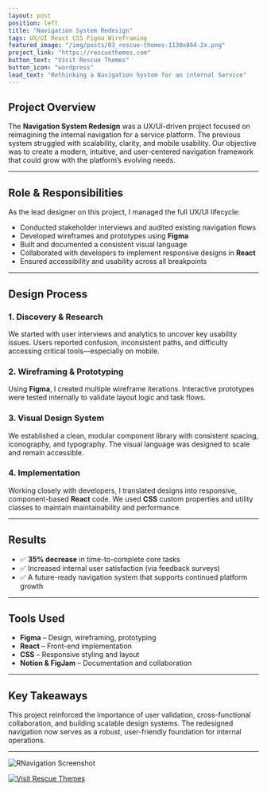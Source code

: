 ```yaml
---
layout: post
position: left
title: "Navigation System Redesign"
tags: UX/UI React CSS Figma Wireframing
featured_image: "/img/posts/03_rescue-themes-1130x864-2x.png"
project_link: "https://rescuethemes.com"
button_text: "Visit Rescue Themes"
button_icon: "wordpress"
lead_text: "Rethinking a Navigation System for an internal Service"
---
```


## Project Overview

The **Navigation System Redesign** was a UX/UI-driven project focused on reimagining the internal navigation for a service platform. The previous system struggled with scalability, clarity, and mobile usability. Our objective was to create a modern, intuitive, and user-centered navigation framework that could grow with the platform’s evolving needs.

---

## Role & Responsibilities

As the lead designer on this project, I managed the full UX/UI lifecycle:

- Conducted stakeholder interviews and audited existing navigation flows
- Developed wireframes and prototypes using **Figma**
- Built and documented a consistent visual language
- Collaborated with developers to implement responsive designs in **React**
- Ensured accessibility and usability across all breakpoints

---

## Design Process

### 1. Discovery & Research

We started with user interviews and analytics to uncover key usability issues. Users reported confusion, inconsistent paths, and difficulty accessing critical tools—especially on mobile.

### 2. Wireframing & Prototyping

Using **Figma**, I created multiple wireframe iterations. Interactive prototypes were tested internally to validate layout logic and task flows.

### 3. Visual Design System

We established a clean, modular component library with consistent spacing, iconography, and typography. The visual language was designed to scale and remain accessible.

### 4. Implementation

Working closely with developers, I translated designs into responsive, component-based **React** code. We used **CSS** custom properties and utility classes to maintain maintainability and performance.

---

## Results

- ✅ **35% decrease** in time-to-complete core tasks
- ✅ Increased internal user satisfaction (via feedback surveys)
- ✅ A future-ready navigation system that supports continued platform growth

---

## Tools Used

- **Figma** – Design, wireframing, prototyping
- **React** – Front-end implementation
- **CSS** – Responsive styling and layout
- **Notion & FigJam** – Documentation and collaboration

---

## Key Takeaways

This project reinforced the importance of user validation, cross-functional collaboration, and building scalable design systems. The redesigned navigation now serves as a robust, user-friendly foundation for internal operations.

---

![RNavigation Screenshot](/img/posts/03_rescue-themes-1130x864-2x.png)

[![Visit Rescue Themes](https://rescuethemes.com)](https://rescuethemes.com)
